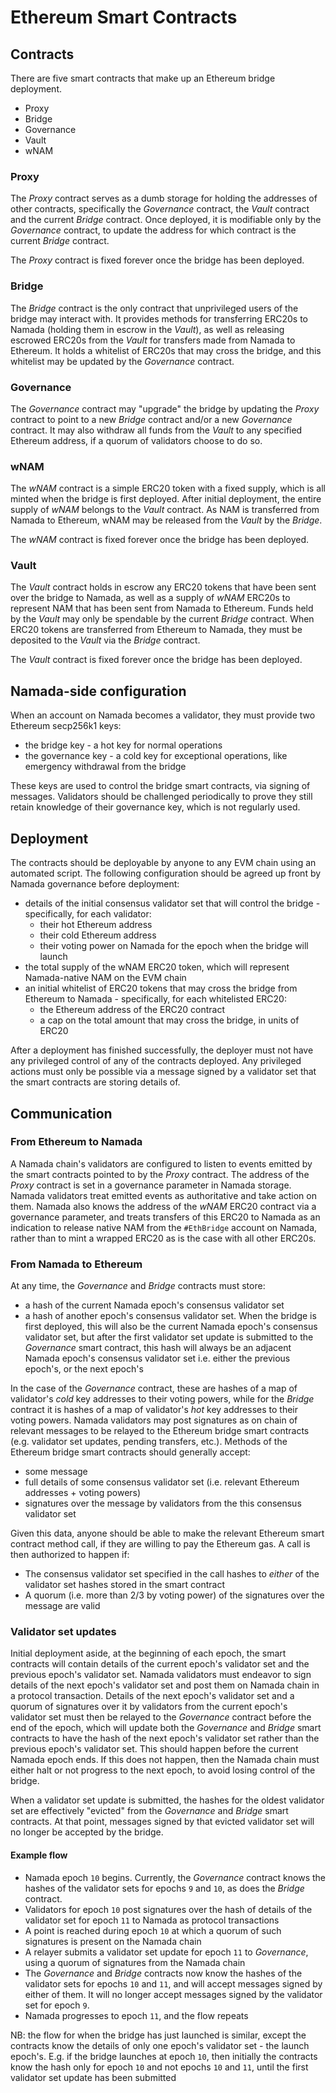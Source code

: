 # Ethereum Smart Contracts

## Contracts

There are five smart contracts that make up an Ethereum bridge deployment.

- Proxy
- Bridge
- Governance
- Vault
- wNAM

### Proxy

The _Proxy_ contract serves as a dumb storage for holding the addresses of other
contracts, specifically the _Governance_ contract, the _Vault_ contract and the
current _Bridge_ contract. Once deployed, it is modifiable only by the
_Governance_ contract, to update the address for which contract is the current
_Bridge_ contract.

The _Proxy_ contract is fixed forever once the bridge has been deployed.

### Bridge

The _Bridge_ contract is the only contract that unprivileged users of the bridge
may interact with. It provides methods for transferring ERC20s to Namada
(holding them in escrow in the _Vault_), as well as releasing escrowed ERC20s
from the _Vault_ for transfers made from Namada to Ethereum. It holds a
whitelist of ERC20s that may cross the bridge, and this whitelist may be updated
by the _Governance_ contract.

### Governance

The _Governance_ contract may "upgrade" the bridge by updating the _Proxy_
contract to point to a new _Bridge_ contract and/or a new _Governance_ contract.
It may also withdraw all funds from the _Vault_ to any specified Ethereum
address, if a quorum of validators choose to do so.

### wNAM

The _wNAM_ contract is a simple ERC20 token with a fixed supply, which is all
minted when the bridge is first deployed. After initial deployment, the entire
supply of _wNAM_ belongs to the _Vault_ contract. As NAM is transferred from
Namada to Ethereum, wNAM may be released from the _Vault_ by the _Bridge_.

The _wNAM_ contract is fixed forever once the bridge has been deployed.

### Vault

The _Vault_ contract holds in escrow any ERC20 tokens that have been sent over
the bridge to Namada, as well as a supply of _wNAM_ ERC20s to represent NAM that
has been sent from Namada to Ethereum. Funds held by the _Vault_ may only be
spendable by the current _Bridge_ contract. When ERC20 tokens are transferred
from Ethereum to Namada, they must be deposited to the _Vault_ via the _Bridge_
contract.

The _Vault_ contract is fixed forever once the bridge has been deployed.

## Namada-side configuration

When an account on Namada becomes a validator, they must provide two Ethereum
secp256k1 keys:

- the bridge key - a hot key for normal operations
- the governance key - a cold key for exceptional operations, like emergency
  withdrawal from the bridge

These keys are used to control the bridge smart contracts, via signing of
messages. Validators should be challenged periodically to prove they still retain
knowledge of their governance key, which is not regularly used.

## Deployment

The contracts should be deployable by anyone to any EVM chain using an automated
script. The following configuration should be agreed up front by Namada
governance before deployment:

- details of the initial consensus validator set that will control the bridge -
  specifically, for each validator:
  - their hot Ethereum address
  - their cold Ethereum address
  - their voting power on Namada for the epoch when the bridge will launch
- the total supply of the wNAM ERC20 token, which will represent Namada-native
  NAM on the EVM chain
- an initial whitelist of ERC20 tokens that may cross the bridge from Ethereum
  to Namada - specifically, for each whitelisted ERC20:
    - the Ethereum address of the ERC20 contract
    - a cap on the total amount that may cross the bridge, in units of ERC20

After a deployment has finished successfully, the deployer must not have any
privileged control of any of the contracts deployed. Any privileged actions must
only be possible via a message signed by a validator set that the smart
contracts are storing details of.

## Communication

### From Ethereum to Namada

A Namada chain's validators are configured to listen to events emitted by the
smart contracts pointed to by the _Proxy_ contract. The address of the _Proxy_
contract is set in a governance parameter in Namada storage. Namada validators
treat emitted events as authoritative and take action on them. Namada also knows
the address of the _wNAM_ ERC20 contract via a governance parameter, and treats
transfers of this ERC20 to Namada as an indication to release native NAM from
the `#EthBridge` account on Namada, rather than to mint a wrapped ERC20 as
is the case with all other ERC20s.

### From Namada to Ethereum

At any time, the _Governance_ and _Bridge_ contracts must store:

- a hash of the current Namada epoch's consensus validator set
- a hash of another epoch's consensus validator set. When the bridge is first
  deployed, this will also be the current Namada epoch's consensus validator set,
  but after the first validator set update is submitted to the _Governance_
  smart contract, this hash will always be an adjacent Namada epoch's consensus
  validator set i.e. either the previous epoch's, or the next epoch's

In the case of the _Governance_ contract, these are hashes of a map of
validator's _cold_ key addresses to their voting powers, while for the _Bridge_
contract it is hashes of a map of validator's _hot_ key addresses to their
voting powers. Namada validators may post signatures as on chain of relevant
messages to be relayed to the Ethereum bridge smart contracts (e.g. validator
set updates, pending transfers, etc.). Methods of the Ethereum bridge smart
contracts should generally accept:

- some message
- full details of some consensus validator set (i.e. relevant Ethereum addresses +
  voting powers)
- signatures over the message by validators from the this consensus validator set

Given this data, anyone should be able to make the relevant Ethereum smart
contract method call, if they are willing to pay the Ethereum gas. A call is
then authorized to happen if:

- The consensus validator set specified in the call hashes to *either* of the
  validator set hashes stored in the smart contract
- A quorum (i.e. more than 2/3 by voting power) of the signatures over the
  message are valid

### Validator set updates

Initial deployment aside, at the beginning of each epoch, the smart contracts
will contain details of the current epoch's validator set and the previous
epoch's validator set. Namada validators must endeavor to sign details of the
next epoch's validator set and post them on Namada chain in a protocol
transaction. Details of the next epoch's validator set and a quorum of
signatures over it by validators from the current epoch's validator set must
then be relayed to the _Governance_ contract before the end of the epoch, which
will update both the _Governance_ and _Bridge_ smart contracts to have the hash
of the next epoch's validator set rather than the previous epoch's validator
set. This should happen before the current Namada epoch ends. If this does not
happen, then the Namada chain must either halt or not progress to the next
epoch, to avoid losing control of the bridge.

When a validator set update is submitted, the hashes for the oldest validator
set are effectively "evicted" from the _Governance_ and _Bridge_ smart
contracts. At that point, messages signed by that evicted validator set will no
longer be accepted by the bridge.

#### Example flow

- Namada epoch `10` begins. Currently, the _Governance_ contract knows the
  hashes of the validator sets for epochs `9` and `10`, as does the _Bridge_
  contract.
- Validators for epoch `10` post signatures over the hash of details of the
  validator set for epoch `11` to Namada as protocol transactions
- A point is reached during epoch `10` at which a quorum of such signatures is
  present on the Namada chain
- A relayer submits a validator set update for epoch `11` to _Governance_, using
  a quorum of signatures from the Namada chain
- The _Governance_ and _Bridge_ contracts now know the hashes of the validator
  sets for epochs `10` and `11`, and will accept messages signed by either of
  them. It will no longer accept messages signed by the validator set for epoch
  `9`.
- Namada progresses to epoch `11`, and the flow repeats

NB: the flow for when the bridge has just launched is similar, except the
contracts know the details of only one epoch's validator set - the launch
epoch's. E.g. if the bridge launches at epoch `10`, then initially the contracts
know the hash only for epoch `10` and not epochs `10` and `11`, until the first
validator set update has been submitted
